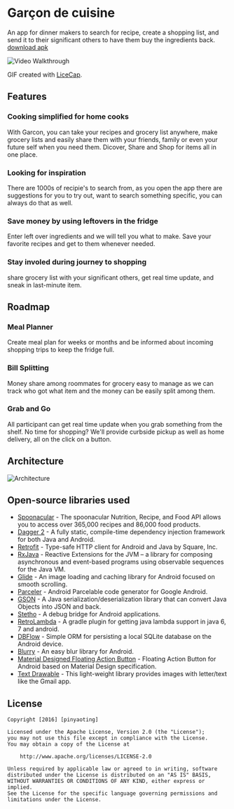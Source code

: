# Garçon de cuisine

An app for dinner makers to search for recipe, create a shopping list, and send it to their significant others to have them buy the ingredients back.  [download apk](garcon.apk)

![Video Walkthrough](garcon.gif)

GIF created with [LiceCap](http://www.cockos.com/licecap/).


## Features

### Cooking simplified for home cooks
With Garcon, you can take your recipes and grocery list anywhere, make grocery lists and easily share them with your friends, family or even your future self when you need them. Dicover, Share and Shop for items all in one place.

### Looking for inspiration
There are 1000s of recipie's to search from, as you open the app there are suggestions for you to try out, want to search something specific, you can always do that as well.

### Save money by using leftovers in the fridge
Enter left over ingredients and we will tell you what to make. Save your favorite recipes and get to them whenever needed.

### Stay involed during journey to shopping
share grocery list with your significant others, get real time update, and sneak in last-minute item.

## Roadmap

### Meal Planner
Create meal plan for weeks or months and be informed about incoming shopping trips to keep the fridge full.

### Bill Splitting
Money share among roommates for grocery easy to manage as we can track who got what item and the money can be easily split among them.

### Grab and Go
All participant can get real time update when you grab something from the shelf. No time for shopping? We'll provide curbside pickup as well as home delivery, all on the click on a button.
 
## Architecture

![Architecture](architecture.png)

## Open-source libraries used

- [Spoonacular](https://market.mashape.com/spoonacular/recipe-food-nutrition) - The spoonacular Nutrition, Recipe, and Food API allows you to access over 365,000 recipes and 86,000 food products.
- [Dagger 2](http://google.github.io/dagger/) - A fully static, compile-time dependency injection framework for both Java and Android.
- [Retrofit](https://github.com/square/retrofit) - Type-safe HTTP client for Android and Java by Square, Inc.
- [RxJava](https://github.com/ReactiveX/RxJava) - Reactive Extensions for the JVM – a library for composing asynchronous and event-based programs using observable sequences for the Java VM.
- [Glide](https://github.com/bumptech/glide) - An image loading and caching library for Android focused on smooth scrolling.
- [Parceler](http://parceler.org/) - Android Parcelable code generator for Google Android.
- [GSON](https://github.com/google/gson) - A Java serialization/deserialization library that can convert Java Objects into JSON and back.
- [Stetho](http://facebook.github.io/stetho/) - A debug bridge for Android applications.
- [RetroLambda](https://github.com/evant/gradle-retrolambda) - A gradle plugin for getting java lambda support in java 6, 7 and android.
- [DBFlow](https://github.com/Raizlabs/DBFlow) - Simple ORM for persisting a local SQLite database on the Android device.
- [Blurry](https://github.com/wasabeef/Blurry) - An easy blur library for Android.
- [Material Designed Floating Action Button](https://github.com/futuresimple/android-floating-action-button) - Floating Action Button for Android based on Material Design specification.
- [Text Drawable](https://github.com/amulyakhare/TextDrawable) - This light-weight library provides images with letter/text like the Gmail app.

## License

    Copyright [2016] [pinyaoting]

    Licensed under the Apache License, Version 2.0 (the "License");
    you may not use this file except in compliance with the License.
    You may obtain a copy of the License at

        http://www.apache.org/licenses/LICENSE-2.0

    Unless required by applicable law or agreed to in writing, software
    distributed under the License is distributed on an "AS IS" BASIS,
    WITHOUT WARRANTIES OR CONDITIONS OF ANY KIND, either express or implied.
    See the License for the specific language governing permissions and
    limitations under the License.

